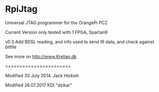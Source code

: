 RpiJtag
=============================================

Universal JTAG programmer for the OrangePi PC2

Current Version only tested with 1 FPGA, Spartan9

v0.3 Add BDSL reading, and info used to send IR data, and check against bitfile

See more on http://www.Krelian.dk

=======================

Modified 30 July 2014. Jack Hickish

Modified 26.07.2017 KDI "dzikar"

